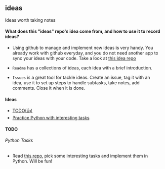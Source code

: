 ## ideas
Ideas worth taking notes

#### What does this "ideas" repo's idea come from, and how to use it to record ideas?
*   Using github to manage and implement new ideas is very handy. You already work with github everyday, 
and you do not need another app to sync your ideas with your code. Take a look at [this idea repo](https://github.com/phodal/ideas)

*   `Readme` has a collections of ideas, each idea with a brief introduction. 

*   `Issues` is a great tool for tackle ideas. Create an issue, tag it with an idea, use it to set up steps to handle subtasks, 
take notes, add comments. Close it when it is done.


#### Ideas
*   [TODO(:thumbsup:)](#todo)
  *   [Practice Python with interesting tasks](#python-tasks)

  
#### TODO 
###### Python Tasks
*   Read [this repo](https://github.com/Show-Me-the-Code/show-me-the-code), pick some interesting tasks and implement them in Python. Will be fun!

